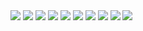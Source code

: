 
<img src = "https://postfiles.pstatic.net/MjAyMDA1MTZfMTk1/MDAxNTg5NjM1MzAyNjEz.hQEt19gGJizcju1BZBLDT4G3NHaoStFWnbj9nLzcepMg.aE1wMY9kQCXw3vy_ZQpRy9rN8n6tI7BKrUlIEN5Zm_Ag.PNG.timeol/1.PNG?type=w773">

<img src = "https://postfiles.pstatic.net/MjAyMDA1MTdfMTIg/MDAxNTg5NjUxMjQyODkw.9R3YxaA5l_K_gRPKB72h4Zz3PIjgu2wuZa0Gr9myw9Yg.YZZaQJwLc48cATzWD0AUawfR_v8Os3YwKbw-kScV0Y0g.PNG.timeol/2.PNG?type=w773">

<img src = "https://postfiles.pstatic.net/MjAyMDA1MTdfMTQg/MDAxNTg5NjUxMjQ2ODk2.wb61soQFk6G1FuwyEkA2fTODe8-f24CG4lSNZ-_kdG0g.DSqs7lg_P9KRin8nH0Zwvu97Fna9uMzF6Q4TGHcNeA4g.PNG.timeol/3.PNG?type=w773">

<img src = "https://postfiles.pstatic.net/MjAyMDA1MTdfMjc5/MDAxNTg5NjUxMjUwMTgy.TzaJVBmBATZFYfk-UYku0lR5bTmT09noHox09cwOcIkg.HLeH-GkFUWV66malwru-aC6xBySKGPcMKbipVkhx71gg.PNG.timeol/4.PNG?type=w773">

<img src = "https://postfiles.pstatic.net/MjAyMDA1MTdfMTE1/MDAxNTg5NjUxMjUzMTkw.XWxRdCE6PwFAU6pwo6OdYiNc8FZeITAPoat73mpnF8Ug.iXOmlcE1P3ntHGErEdedraD5Y1qCu_rK-P_7ACfSG7Ag.PNG.timeol/5.PNG?type=w773">

<img src = "https://postfiles.pstatic.net/MjAyMDA1MTdfMjY1/MDAxNTg5NjUxMjU1OTE5.aS9X-toccfqVBNpwvItnLH7iYsClzP1kOJkId4-AgzAg.0Hd5hFhqYy_bGihU59CU2eSH-9ow_15W0zSq4e8BNcQg.PNG.timeol/6.PNG?type=w773">

<img src = "https://postfiles.pstatic.net/MjAyMDA1MTdfMTQy/MDAxNTg5NjUxMjU4MjYy.RVznOMZfhOFYrdITtOhtE8Cn1eXgyh-0HOf1r5fB5RIg.FZK11h0mxpMwE_Asd8Ff5tm-4lPOXFJJBuR0bX49mu4g.PNG.timeol/7.PNG?type=w773">

<img src = "https://postfiles.pstatic.net/MjAyMDA1MTdfNTkg/MDAxNTg5NjUxMjYwNzgy.-srwpS-QHofJpmnh7PcVJtgs605-gp50PK2fMcpR3s0g.tbH8P5yl_slb_BkaHjkHSHOtQfpZEJtOHLm0PCc6J5Ug.PNG.timeol/8.PNG?type=w773">

<img src = "https://postfiles.pstatic.net/MjAyMDA1MTdfNzEg/MDAxNTg5NjUxMjYzMzQw.RQmzDI5Yf-HKIEiFAdHQziuIJ9YAV3CbMhI6Mjjhjkcg.TPJ6GotfShiy6YBY4Pwt-8qvHJT-v3-z46hxn6R0ZOYg.PNG.timeol/9.PNG?type=w773">

<img src = "https://postfiles.pstatic.net/MjAyMDA1MTdfMTMy/MDAxNTg5NjUxMjY2OTky.WEPsc4-LNpAURYjFwQ8_nEQcqPrWnbWKRN6Cf9C_WGUg.jptFHweM7py4aCwJfToT_Iv_IMR5WfI1IN-MIed9qmAg.PNG.timeol/10.PNG?type=w773">

